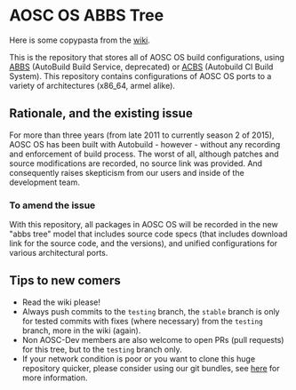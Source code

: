 AOSC OS ABBS Tree
=================

Here is some copypasta from the [wiki](https://github.com/AOSC-Dev/aosc-os-abbs/wiki/).

This is the repository that stores all of AOSC OS build configurations, using [ABBS](https://github.com/AOSC-Dev/abbs) (AutoBuild Build Service, deprecated) or [ACBS](https://github.com/AOSC-Dev/acbs/) (Autobuild CI Build System). This repository contains configurations of AOSC OS ports to a variety of architectures (x86_64, armel alike).

## Rationale, and the existing issue

For more than three years (from late 2011 to currently season 2 of 2015), AOSC OS has been built with Autobuild - however - without any recording and enforcement of build process. The worst of all, although patches and source modifications are recorded, no source link was provided. And consequently raises skepticism from our users and inside of the development team.

### To amend the issue

With this repository, all packages in AOSC OS will be recorded in the new "abbs tree" model that includes source code specs (that includes download link for the source code, and the versions), and unified configurations for various architectural ports.

## Tips to new comers

* Read the wiki please!
* Always push commits to the `testing` branch, the `stable` branch is only for tested commits with fixes (where necessary) from the `testing` branch, more in the wiki (again).
* Non AOSC-Dev members are also welcome to open PRs (pull requests) for this tree, but to the `testing` branch only.
* If your network condition is poor or you want to clone this huge repository quicker, please consider using our git bundles, see [here](https://aosc.io/news/aosc-os-abbs-repository-snapshots-migrated-to-git-bundles-2) for more information.

